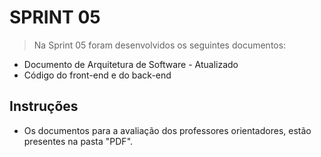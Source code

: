
# SPRINT 05

> Na Sprint 05 foram desenvolvidos os seguintes documentos: 
  - Documento de Arquitetura de Software - Atualizado
  - Código do front-end e do back-end

## Instruções
* Os documentos para a avaliação dos professores orientadores, estão presentes na pasta "PDF".
